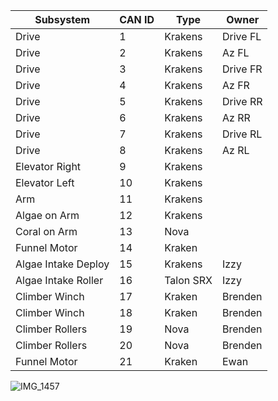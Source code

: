 | Subsystem            | CAN ID | Type        | Owner  |
|----------------------|--------|--------------|--------|
| Drive                 | 1      | Krakens       | Drive FL |
| Drive                 | 2      | Krakens       | Az FL    |
| Drive                 | 3      | Krakens       | Drive FR |
| Drive                 | 4      | Krakens       | Az FR    |
| Drive                 | 5      | Krakens       | Drive RR |
| Drive                 | 6      | Krakens       | Az RR    |
| Drive                 | 7      | Krakens       | Drive RL |
| Drive                 | 8      | Krakens       | Az RL    |
| Elevator Right        | 9      | Krakens       |          |
| Elevator Left         | 10     | Krakens       |          |
| Arm                   | 11     | Krakens       |          |
| Algae on Arm          | 12     | Krakens       |          |
| Coral on Arm          | 13     | Nova          |          |
| Funnel Motor          | 14     | Kraken        |          |
| Algae Intake Deploy   | 15     | Krakens       | Izzy     |
| Algae Intake Roller   | 16     | Talon SRX     | Izzy     |
| Climber Winch         | 17     | Kraken        | Brenden  |
| Climber Winch         | 18     | Kraken        | Brenden  |
| Climber Rollers       | 19     | Nova          | Brenden  |
| Climber Rollers       | 20     | Nova          | Brenden  |
| Funnel Motor          | 21     | Kraken        | Ewan     |

![IMG_1457](https://github.com/user-attachments/assets/d19d1caa-e594-4ae6-a64e-f291b1bed16a)

